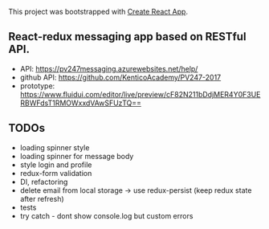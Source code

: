 This project was bootstrapped with [Create React App](https://github.com/facebookincubator/create-react-app).

## React-redux messaging app based on RESTful API.

- API: https://pv247messaging.azurewebsites.net/help/
- github API: https://github.com/KenticoAcademy/PV247-2017
- prototype: https://www.fluidui.com/editor/live/preview/cF82N211bDdjMER4Y0F3UERBWFdsT1RMOWxxdVAwSFUzTQ==

## TODOs
- loading spinner style
- loading spinner for message body
- style login and profile
- redux-form validation
- DI, refactoring
- delete email from local storage -> use redux-persist (keep redux state after refresh)
- tests
- try catch - dont show console.log but custom errors


